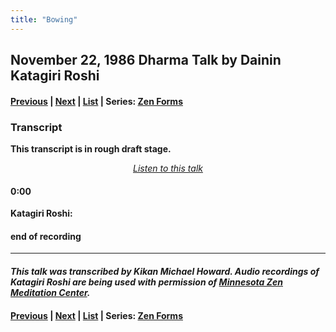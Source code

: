 ```yaml
---
title: "Bowing"
---
```

## November 22, 1986 Dharma Talk by Dainin Katagiri Roshi

#### [Previous](1986-05-31-Goldenness-of-the-Earth) | [Next](1987-05-23-Karma-in-Buddhism) | [List](list#1986) | Series: [Zen Forms](zen-forms)

### Transcript

**This transcript is in rough draft stage.**

<p align="center" style="font-style: italic">
<a href="https://www.mnzencenter.org/the-dainin-katagiri-audio-archive/bowing5805261" target="_blank">Listen to this talk</a>
</p>

#### 0:00

**Katagiri Roshi:** 

####  end of recording

---

#### *This talk was transcribed by Kikan Michael Howard. Audio recordings of Katagiri Roshi are being used with permission of [Minnesota Zen Meditation Center](https://www.mnzencenter.org/katagiri-project.html).*

#### [Previous](1986-05-31-Goldenness-of-the-Earth) | [Next](1987-05-23-Karma-in-Buddhism) | [List](list#1986) | Series: [Zen Forms](zen-forms)
